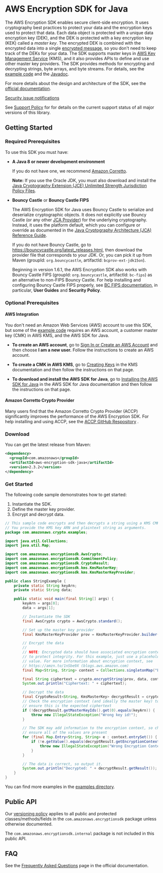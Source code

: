 # AWS Encryption SDK for Java

The AWS Encryption SDK enables secure client-side encryption. It uses cryptography best practices to protect your data and the encryption keys used to protect that data. Each data object is protected with a unique data encryption key (DEK), and the DEK is protected with a key encryption key (KEK) called a *master key*. The encrypted DEK is combined with the encrypted data into a single [encrypted message](https://docs.aws.amazon.com/encryption-sdk/latest/developer-guide/message-format.html), so you don't need to keep track of the DEKs for your data. The SDK supports master keys in [AWS Key Management Service](https://aws.amazon.com/kms/) (KMS), and it also provides APIs to define and use other master key providers. The SDK provides methods for encrypting and decrypting strings, byte arrays, and byte streams. For details, see the [example code][examples] and the [Javadoc](https://aws.github.io/aws-encryption-sdk-java/javadoc/).

For more details about the design and architecture of the SDK, see the [official documentation](https://docs.aws.amazon.com/encryption-sdk/latest/developer-guide/).

[Security issue notifications](./CONTRIBUTING.md#security-issue-notifications)

See [Support Policy](./SUPPORT_POLICY.rst) for for details on the current support status of all major versions of this library.

## Getting Started

### Required Prerequisites
To use this SDK you must have:

* **A Java 8 or newer development environment**

  If you do not have one, we recommend [Amazon Corretto](https://aws.amazon.com/corretto/).

  **Note:** If you use the Oracle JDK, you must also download and install the [Java Cryptography Extension (JCE) Unlimited Strength Jurisdiction Policy Files](http://www.oracle.com/technetwork/java/javase/downloads/jce8-download-2133166.html).

* **Bouncy Castle** or **Bouncy Castle FIPS**

  The AWS Encryption SDK for Java uses Bouncy Castle to serialize and deserialize cryptographic objects.
  It does not explicitly use Bouncy Castle (or any other [JCA Provider](https://docs.oracle.com/javase/8/docs/api/java/security/Provider.html)) for the underlying cryptography.
  Instead, it uses the platform default, which you can configure or override as documented in the
  [Java Cryptography Architecture (JCA) Reference Guide](https://docs.oracle.com/javase/9/security/java-cryptography-architecture-jca-reference-guide.htm#JSSEC-GUID-2BCFDD85-D533-4E6C-8CE9-29990DEB0190).

  If you do not have Bouncy Castle, go to https://bouncycastle.org/latest_releases.html, then download the provider file that corresponds to your JDK.
  Or, you can pick it up from Maven (groupId: `org.bouncycastle`, artifactId: `bcprov-ext-jdk15on`).

  Beginning in version 1.6.1,
  the AWS Encryption SDK also works with Bouncy Castle FIPS (groupId: `org.bouncycastle`, artifactId: `bc-fips`)
  as an alternative to non-FIPS Bouncy Castle.
  For help installing and configuring Bouncy Castle FIPS properly, see [BC FIPS documentation](https://www.bouncycastle.org/documentation.html),
  in particular, **User Guides** and **Security Policy**.

### Optional Prerequisites

#### AWS Integration
You don't need an Amazon Web Services (AWS) account to use this SDK, but some of the [example code][examples] requires an AWS account, a customer master key (CMK) in AWS KMS, and the AWS SDK for Java.

* **To create an AWS account**, go to [Sign In or Create an AWS Account](https://portal.aws.amazon.com/gp/aws/developer/registration/index.html) and then choose **I am a new user.** Follow the instructions to create an AWS account.

* **To create a CMK in AWS KMS**, go to [Creating Keys](https://docs.aws.amazon.com/kms/latest/developerguide/create-keys.html) in the KMS documentation and then follow the instructions on that page.

* **To download and install the AWS SDK for Java**, go to [Installing the AWS SDK for Java](https://docs.aws.amazon.com/AWSSdkDocsJava/latest/DeveloperGuide/java-dg-install-sdk.html) in the AWS SDK for Java documentation and then follow the instructions on that page.

#### Amazon Corretto Crypto Provider
Many users find that the Amazon Corretto Crypto Provider (ACCP) significantly improves the performance of the AWS Encryption SDK.
For help installing and using ACCP, see the [ACCP GitHub Respository](https://github.com/corretto/amazon-corretto-crypto-provider) .

### Download

You can get the latest release from Maven:

```xml
<dependency>
  <groupId>com.amazonaws</groupId>
  <artifactId>aws-encryption-sdk-java</artifactId>
  <version>2.3.2</version>
</dependency>
```

### Get Started

The following code sample demonstrates how to get started:

1. Instantiate the SDK.
2. Define the master key provider.
3. Encrypt and decrypt data.

```java
// This sample code encrypts and then decrypts a string using a KMS CMK.
// You provide the KMS key ARN and plaintext string as arguments.
package com.amazonaws.crypto.examples;

import java.util.Collections;
import java.util.Map;

import com.amazonaws.encryptionsdk.AwsCrypto;
import com.amazonaws.encryptionsdk.CommitmentPolicy;
import com.amazonaws.encryptionsdk.CryptoResult;
import com.amazonaws.encryptionsdk.kms.KmsMasterKey;
import com.amazonaws.encryptionsdk.kms.KmsMasterKeyProvider;

public class StringExample {
    private static String keyArn;
    private static String data;

    public static void main(final String[] args) {
        keyArn = args[0];
        data = args[1];

        // Instantiate the SDK
        final AwsCrypto crypto = AwsCrypto.standard();

        // Set up the master key provider
        final KmsMasterKeyProvider prov = KmsMasterKeyProvider.builder().buildStrict(keyArn);

        // Encrypt the data
        //
        // NOTE: Encrypted data should have associated encryption context
        // to protect integrity. For this example, just use a placeholder
        // value. For more information about encryption context, see
        // https://amzn.to/1nSbe9X (blogs.aws.amazon.com)
        final Map<String, String> context = Collections.singletonMap("Example", "String");

        final String ciphertext = crypto.encryptString(prov, data, context).getResult();
        System.out.println("Ciphertext: " + ciphertext);

        // Decrypt the data
        final CryptoResult<String, KmsMasterKey> decryptResult = crypto.decryptString(prov, ciphertext);
        // Check the encryption context (and ideally the master key) to
        // ensure this is the expected ciphertext
        if (!decryptResult.getMasterKeyIds().get(0).equals(keyArn)) {
            throw new IllegalStateException("Wrong key id!");
        }

        // The SDK may add information to the encryption context, so check to
        // ensure all of the values are present
        for (final Map.Entry<String, String> e : context.entrySet()) {
            if (!e.getValue().equals(decryptResult.getEncryptionContext().get(e.getKey()))) {
                throw new IllegalStateException("Wrong Encryption Context!");
            }
        }

        // The data is correct, so output it.
        System.out.println("Decrypted: " + decryptResult.getResult());
    }
}
```

You can find more examples in the [examples directory][examples].

## Public API

Our [versioning policy](./VERSIONING.rst) applies to all public and protected classes/methods/fields
in the  `com.amazonaws.encryptionsdk` package unless otherwise documented.

The `com.amazonaws.encryptionsdk.internal` package is not included in this public API.

## FAQ

See the [Frequently Asked Questions](https://docs.aws.amazon.com/encryption-sdk/latest/developer-guide/faq.html) page in the official documentation.

[examples]: https://github.com/aws/aws-encryption-sdk-java/tree/master/src/examples/java/com/amazonaws/crypto/examples
